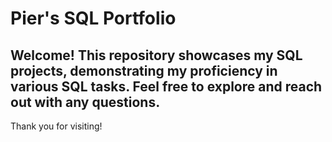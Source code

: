 

# Pier's SQL Portfolio

## Welcome! This repository showcases my SQL projects, demonstrating my proficiency in various SQL tasks. Feel free to explore and reach out with any questions.

Thank you for visiting!
